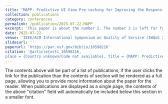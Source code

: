 ```yaml
---
title: "MAPP: Predictive UI View Pre-caching for Improving the Responsiveness of Mobile Apps"
collection: publications
category: conferences
permalink: /publication/2025-07-22-MAPP
excerpt: 'This paper is about the number 2. The number 3 is left for future work.'
date: 2025-07-22
venue: 'IEEE/ACM International Symposium on Quality of Service (IWQoS 2025)'
slidesurl: ''
paperurl: 'https://par.nsf.gov/biblio/10598216'
citation: '@article{osti_10598216,
place = {Country unknown/Code not available}, title = {MAPP: Predictive UI View Pre-caching for Improving the Responsiveness of Mobile Apps}, url = {https://par.nsf.gov/biblio/10598216}, abstractNote = {When mobile apps are used extensively in our daily lives, their responsiveness has become an important factor that can negatively impact the user experience. The long response time of a mobile app can be caused by a variety of reasons, including soft hang bugs or prolonged user interface APIs (UI-APIs). While hang bugs have been researched extensively before, our investigation on UI-APIs in today's mobile OS finds that the recursive construction of UI view hierarchy often can be time-consuming, due to the complexity of today's UI views. To accelerate UI processing, such complex views can be pre-processed and cached before the user even visits them. However, pre-caching every view in a mobile app is infeasible due to the incurred overheads on time, energy, and cache space. In this paper, we propose MAPP, a framework for Mobile App Predictive Pre-caching. MAPP has two main modules, 1) UI view prediction based on deep learning and 2) UI-API pre-caching, which coordinate to improve the responsiveness of mobile apps. MAPP adopts a per-user and per-app prediction model that is tailored based on the analysis of collected user traces, such as location, time, or the sequence of previously visited views. A dynamic feature ranking and model selection algorithm is designed to judiciously filter out less relevant features for improving the prediction accuracy with less computation overhead. MAPP is evaluated with 61 real-world traces from 18 volunteers over 30 days to show that it can shorten the response time of mobile apps by 59.84% on average with an average cache hit rate of 92.55%.}, journal = {}, publisher = {IEEE/ACM International Symposium on Quality of Service (IWQoS 2025)}, author = {Wang, Run and Herman, Zach and Brocanelli, Marco and Wang, Xiaorui}, }'
---
```


The contents above will be part of a list of publications, if the user clicks the link for the publication than the contents of section will be rendered as a full page, allowing you to provide more information about the paper for the reader. When publications are displayed as a single page, the contents of the above "citation" field will automatically be included below this section in a smaller font.